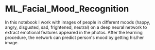 # ML_Facial_Mood_Recognition
In this notebook I work with images of people in different moods (happy, angry, disgusted, sad, frightened, neutral) on a deep neural network to extract emotional features appeared in the photos. After the learning procedure, the network can predict person's mood by getting his/her image.
